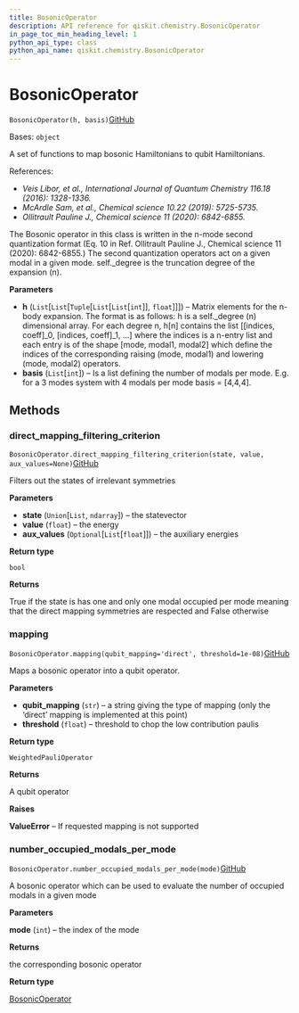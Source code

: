 ```yaml
---
title: BosonicOperator
description: API reference for qiskit.chemistry.BosonicOperator
in_page_toc_min_heading_level: 1
python_api_type: class
python_api_name: qiskit.chemistry.BosonicOperator
---
```


# BosonicOperator

<span id="qiskit.chemistry.BosonicOperator" />

`BosonicOperator(h, basis)`[GitHub](https://github.com/qiskit-community/qiskit-aqua/tree/stable/0.9/qiskit/chemistry/bosonic_operator.py "view source code")

Bases: `object`

A set of functions to map bosonic Hamiltonians to qubit Hamiltonians.

References:

*   *Veis Libor, et al., International Journal of Quantum Chemistry 116.18 (2016): 1328-1336.*
*   *McArdle Sam, et al., Chemical science 10.22 (2019): 5725-5735.*
*   *Ollitrault Pauline J., Chemical science 11 (2020): 6842-6855.*

The Bosonic operator in this class is written in the n-mode second quantization format (Eq. 10 in Ref. Ollitrault Pauline J., Chemical science 11 (2020): 6842-6855.) The second quantization operators act on a given modal in a given mode. self.\_degree is the truncation degree of the expansion (n).

**Parameters**

*   **h** (`List`\[`List`\[`Tuple`\[`List`\[`List`\[`int`]], `float`]]]) – Matrix elements for the n-body expansion. The format is as follows: h is a self.\_degree (n) dimensional array. For each degree n, h\[n] contains the list \[\[indices, coeff]\_0, \[indices, coeff]\_1, …] where the indices is a n-entry list and each entry is of the shape \[mode, modal1, modal2] which define the indices of the corresponding raising (mode, modal1) and lowering (mode, modal2) operators.
*   **basis** (`List`\[`int`]) – Is a list defining the number of modals per mode. E.g. for a 3 modes system with 4 modals per mode basis = \[4,4,4].

## Methods

### direct\_mapping\_filtering\_criterion

<span id="qiskit.chemistry.BosonicOperator.direct_mapping_filtering_criterion" />

`BosonicOperator.direct_mapping_filtering_criterion(state, value, aux_values=None)`[GitHub](https://github.com/qiskit-community/qiskit-aqua/tree/stable/0.9/qiskit/chemistry/bosonic_operator.py "view source code")

Filters out the states of irrelevant symmetries

**Parameters**

*   **state** (`Union`\[`List`, `ndarray`]) – the statevector
*   **value** (`float`) – the energy
*   **aux\_values** (`Optional`\[`List`\[`float`]]) – the auxiliary energies

**Return type**

`bool`

**Returns**

True if the state is has one and only one modal occupied per mode meaning that the direct mapping symmetries are respected and False otherwise

### mapping

<span id="qiskit.chemistry.BosonicOperator.mapping" />

`BosonicOperator.mapping(qubit_mapping='direct', threshold=1e-08)`[GitHub](https://github.com/qiskit-community/qiskit-aqua/tree/stable/0.9/qiskit/chemistry/bosonic_operator.py "view source code")

Maps a bosonic operator into a qubit operator.

**Parameters**

*   **qubit\_mapping** (`str`) – a string giving the type of mapping (only the ‘direct’ mapping is implemented at this point)
*   **threshold** (`float`) – threshold to chop the low contribution paulis

**Return type**

`WeightedPauliOperator`

**Returns**

A qubit operator

**Raises**

**ValueError** – If requested mapping is not supported

### number\_occupied\_modals\_per\_mode

<span id="qiskit.chemistry.BosonicOperator.number_occupied_modals_per_mode" />

`BosonicOperator.number_occupied_modals_per_mode(mode)`[GitHub](https://github.com/qiskit-community/qiskit-aqua/tree/stable/0.9/qiskit/chemistry/bosonic_operator.py "view source code")

A bosonic operator which can be used to evaluate the number of occupied modals in a given mode

**Parameters**

**mode** (`int`) – the index of the mode

**Returns**

the corresponding bosonic operator

**Return type**

[BosonicOperator](qiskit.chemistry.BosonicOperator "qiskit.chemistry.BosonicOperator")

